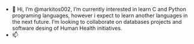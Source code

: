 - 👋 Hi, I’m @markitos002, I’m currently interested in learn C and Python programing languages, however i expect to learn another languages in the next future.
I’m looking to collaborate on databases projects and software desing of Human Health initiatives.
- 📫 

<!---
markitos002/markitos002 is a ✨ special ✨ repository because its `README.md` (this file) appears on your GitHub profile.
You can click the Preview link to take a look at your changes.
--->
